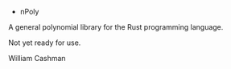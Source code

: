 * nPoly

A general polynomial library for the Rust programming language.

Not yet ready for use.

William Cashman
